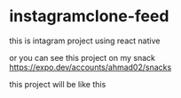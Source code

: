 # instagramclone-feed
this is intagram project using react native

or you can see this project on my snack https://expo.dev/accounts/ahmad02/snacks

this project will be like this
